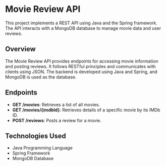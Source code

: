 # Movie Review API
This project implements a REST API using Java and the Spring framework. The API interacts with a MongoDB database to manage movie data and user reviews.

## Overview
The Movie Review API provides endpoints for accessing movie information and posting reviews. It follows RESTful principles and communicates with clients using JSON. The backend is developed using Java and Spring, and MongoDB is used as the database.

## Endpoints
- **GET /movies**: Retrieves a list of all movies.
- **GET /movies/{imdbId}**: Retrieves details of a specific movie by its IMDb ID.
- **POST /reviews**: Posts a review for a movie.

## Technologies Used
- Java Programming Language
- Spring Framework
- MongoDB Database